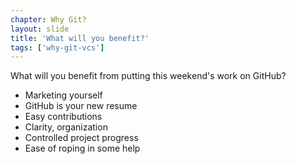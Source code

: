 ```yaml
---
chapter: Why Git?
layout: slide
title: 'What will you benefit?'
tags: ['why-git-vcs']
---
```


What will you benefit from putting this weekend's work on GitHub?

* Marketing yourself
* GitHub is your new resume
* Easy contributions
* Clarity, organization
* Controlled project progress
* Ease of roping in some help
